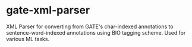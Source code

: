 # gate-xml-parser
XML Parser for converting from GATE's char-indexed annotations to sentence-word-indexed annotations using BIO tagging scheme.  Used for various ML tasks. 
